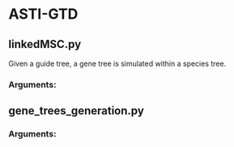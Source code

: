 # ASTI-GTD

## linkedMSC.py
Given a guide tree, a gene tree is simulated within a species tree.
### Arguments:

## gene_trees_generation.py
### Arguments:

